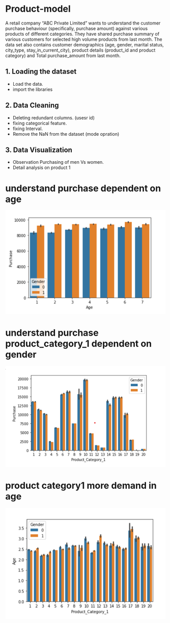 # Product-model
A retail company “ABC Private Limited” wants to understand the customer purchase behaviour (specifically, purchase amount) against various products of different categories. They have shared purchase summary of various customers for selected high volume products from last month. The data set also contains customer demographics (age, gender, marital status, city_type, stay_in_current_city), product details (product_id and product category) and Total purchase_amount from last month.






## 1. Loading the dataset
*  Load the data.
* import the libraries


## 2.  Data Cleaning
*  Deleting redundant columns. (usesr id)
* fixing categorical feature.
* fixing Interval.
* Remove the NaN from the dataset  (mode opration)





## 3. Data Visualization
*  Observation Purchasing of men Vs women.
*  Detail analysis on product 1

# understand purchase dependent on age
![Screenshot](P1.png)
# understand purchase product_category_1 dependent on gender
![Screenshot](P3.png)
# product category1 more demand in age
![Screenshot](p4.png)

